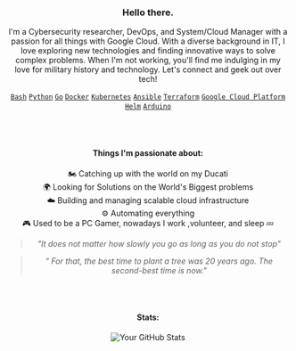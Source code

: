 
<h3 align="center"> Hello there. </h3>

<p align="center">
  I'm a Cybersecurity researcher, DevOps, and System/Cloud Manager with a passion for all things with Google Cloud. With a diverse background in IT, I love exploring new technologies and finding innovative ways to solve complex problems. When I'm not working, you'll find me indulging in my love for military history and technology. Let's connect and geek out over tech!
</p>

<p align="center">
  <code><a href="https://www.gnu.org/software/bash/" target="_blank">Bash</a></code>
  <code><a href="https://www.python.org/" target="_blank">Python</a></code>
  <code><a href="https://go.dev/" target="_blank">Go</a></code>
  <code><a href="https://www.docker.com/" target="_blank">Docker</a></code>
  <code><a href="https://kubernetes.io/" target="_blank">Kubernetes</a></code>
  <code><a href="https://www.ansible.com/" target="_blank">Ansible</a></code>
  <code><a href="https://www.terraform.io/" target="_blank">Terraform</a></code>
  <code><a href="https://cloud.google.com/" target="_blank">Google Cloud Platform</a></code>
  <code><a href="https://helm.sh/" target="_blank">Helm</a></code>
  <code><a href="https://www.arduino.cc/" target="_blank">Arduino</a></code>
</p>

<br>

<br>

<h4 align="center">Things I'm passionate about:</h4>
<p align="center">
  🏍️ Catching up with the world on my Ducati <br>
  🌍 Looking for Solutions on the World's Biggest problems <br>
  ☁️ Building and managing scalable cloud infrastructure <br>
  ⚙️ Automating everything <br>
  🎮 Used to be a PC Gamer, nowadays I work ,volunteer, and sleep 💤<br>
  <blockquote align="center"><i>"It does not matter how slowly you go as long as you do not stop"</i></blockquote>
  <blockquote align="center"><i>" For that, the best time to plant a tree was 20 years ago. The second-best time is now."</i></blockquote>

</p>

<br>


<br>

<h4 align="center">Stats:</h4>
<p align="center">
  <img src="https://github-readme-stats.vercel.app/api?username=cunfuu&show_icons=true&theme=dark" alt="Your GitHub Stats">
</p>

<br>

